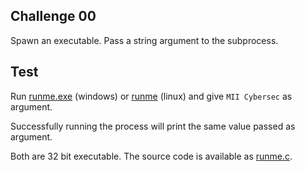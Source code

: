 ## Challenge 00

Spawn an executable. Pass a string argument to the subprocess.

## Test

Run [runme.exe](resources/runme.exe) (windows) or [runme](resources/runme) (linux) and give `MII Cybersec` as argument.

Successfully running the process will print the same value passed as argument.

Both are 32 bit executable. The source code is available as [runme.c](resources/runme.c).